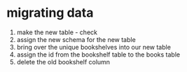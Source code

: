# migrating data
1. make the new table - check
2. assign the new schema for the new table
3. bring over the unique bookshelves into our new table
4. assign the id from the bookshelf table to the books table
5. delete the old bookshelf column